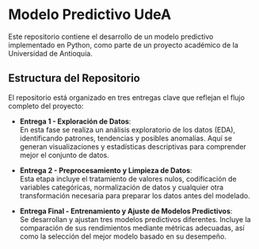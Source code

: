 # Modelo Predictivo UdeA

Este repositorio contiene el desarrollo de un modelo predictivo implementado en Python, como parte de un proyecto académico de la Universidad de Antioquia.

## Estructura del Repositorio

El repositorio está organizado en tres entregas clave que reflejan el flujo completo del proyecto:

- **Entrega 1 - Exploración de Datos**:  
  En esta fase se realiza un análisis exploratorio de los datos (EDA), identificando patrones, tendencias y posibles anomalías. Aquí se generan visualizaciones y estadísticas descriptivas para comprender mejor el conjunto de datos.

- **Entrega 2 - Preprocesamiento y Limpieza de Datos**:  
  Esta etapa incluye el tratamiento de valores nulos, codificación de variables categóricas, normalización de datos y cualquier otra transformación necesaria para preparar los datos antes del modelado.

- **Entrega Final - Entrenamiento y Ajuste de Modelos Predictivos**:  
  Se desarrollan y ajustan tres modelos predictivos diferentes. Incluye la comparación de sus rendimientos mediante métricas adecuadas, así como la selección del mejor modelo basado en su desempeño.
